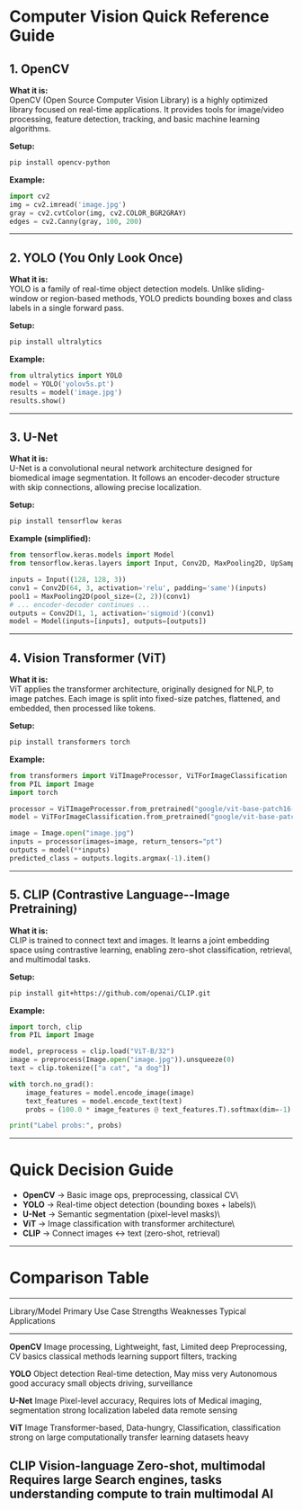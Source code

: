 # Computer Vision Quick Reference Guide

## 1. OpenCV

**What it is:**\
OpenCV (Open Source Computer Vision Library) is a highly optimized
library focused on real-time applications. It provides tools for
image/video processing, feature detection, tracking, and basic machine
learning algorithms.

**Setup:**

``` bash
pip install opencv-python
```

**Example:**

``` python
import cv2
img = cv2.imread('image.jpg')
gray = cv2.cvtColor(img, cv2.COLOR_BGR2GRAY)
edges = cv2.Canny(gray, 100, 200)
```

------------------------------------------------------------------------

## 2. YOLO (You Only Look Once)

**What it is:**\
YOLO is a family of real-time object detection models. Unlike
sliding-window or region-based methods, YOLO predicts bounding boxes and
class labels in a single forward pass.

**Setup:**

``` bash
pip install ultralytics
```

**Example:**

``` python
from ultralytics import YOLO
model = YOLO('yolov5s.pt')
results = model('image.jpg')
results.show()
```

------------------------------------------------------------------------

## 3. U-Net

**What it is:**\
U-Net is a convolutional neural network architecture designed for
biomedical image segmentation. It follows an encoder-decoder structure
with skip connections, allowing precise localization.

**Setup:**

``` bash
pip install tensorflow keras
```

**Example (simplified):**

``` python
from tensorflow.keras.models import Model
from tensorflow.keras.layers import Input, Conv2D, MaxPooling2D, UpSampling2D, concatenate

inputs = Input((128, 128, 3))
conv1 = Conv2D(64, 3, activation='relu', padding='same')(inputs)
pool1 = MaxPooling2D(pool_size=(2, 2))(conv1)
# ... encoder-decoder continues ...
outputs = Conv2D(1, 1, activation='sigmoid')(conv1)
model = Model(inputs=[inputs], outputs=[outputs])
```

------------------------------------------------------------------------

## 4. Vision Transformer (ViT)

**What it is:**\
ViT applies the transformer architecture, originally designed for NLP,
to image patches. Each image is split into fixed-size patches,
flattened, and embedded, then processed like tokens.

**Setup:**

``` bash
pip install transformers torch
```

**Example:**

``` python
from transformers import ViTImageProcessor, ViTForImageClassification
from PIL import Image
import torch

processor = ViTImageProcessor.from_pretrained("google/vit-base-patch16-224")
model = ViTForImageClassification.from_pretrained("google/vit-base-patch16-224")

image = Image.open("image.jpg")
inputs = processor(images=image, return_tensors="pt")
outputs = model(**inputs)
predicted_class = outputs.logits.argmax(-1).item()
```

------------------------------------------------------------------------

## 5. CLIP (Contrastive Language--Image Pretraining)

**What it is:**\
CLIP is trained to connect text and images. It learns a joint embedding
space using contrastive learning, enabling zero-shot classification,
retrieval, and multimodal tasks.

**Setup:**

``` bash
pip install git+https://github.com/openai/CLIP.git
```

**Example:**

``` python
import torch, clip
from PIL import Image

model, preprocess = clip.load("ViT-B/32")
image = preprocess(Image.open("image.jpg")).unsqueeze(0)
text = clip.tokenize(["a cat", "a dog"])

with torch.no_grad():
    image_features = model.encode_image(image)
    text_features = model.encode_text(text)
    probs = (100.0 * image_features @ text_features.T).softmax(dim=-1)

print("Label probs:", probs)
```

------------------------------------------------------------------------

# Quick Decision Guide

-   **OpenCV** → Basic image ops, preprocessing, classical CV\
-   **YOLO** → Real-time object detection (bounding boxes + labels)\
-   **U-Net** → Semantic segmentation (pixel-level masks)\
-   **ViT** → Image classification with transformer architecture\
-   **CLIP** → Connect images ↔ text (zero-shot, retrieval)

------------------------------------------------------------------------

# Comparison Table

  -------------------------------------------------------------------------------------------
  Library/Model   Primary Use Case  Strengths             Weaknesses        Typical
                                                                            Applications
  --------------- ----------------- --------------------- ----------------- -----------------
  **OpenCV**      Image processing, Lightweight, fast,    Limited deep      Preprocessing,
                  CV basics         classical methods     learning support  filters, tracking

  **YOLO**        Object detection  Real-time detection,  May miss very     Autonomous
                                    good accuracy         small objects     driving,
                                                                            surveillance

  **U-Net**       Image             Pixel-level accuracy, Requires lots of  Medical imaging,
                  segmentation      strong localization   labeled data      remote sensing

  **ViT**         Image             Transformer-based,    Data-hungry,      Classification,
                  classification    strong on large       computationally   transfer learning
                                    datasets              heavy             

  **CLIP**        Vision-language   Zero-shot, multimodal Requires large    Search engines,
                  tasks             understanding         compute to train  multimodal AI
  -------------------------------------------------------------------------------------------
